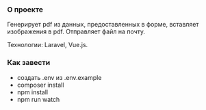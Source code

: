 ### О проекте

Генерирует pdf из данных, предоставленных в форме, вставляет изображения в pdf. 
Отправляет файл на почту. 

Технологии: Laravel, Vue.js.

### Как завести

- создать .env из .env.example
- composer install
- npm install
- npm run watch